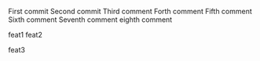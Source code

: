 First commit
Second commit
Third comment
Forth comment
Fifth comment
Sixth comment
Seventh comment
eighth comment

feat1
feat2

feat3